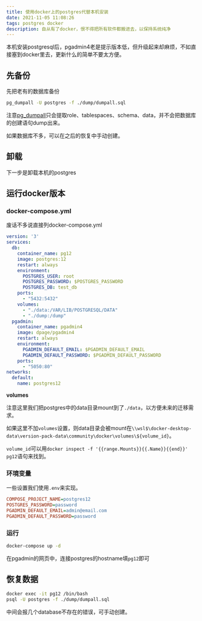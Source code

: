 ```yaml
---
title: 使用docker上的postgres代替本机安装
date: 2021-11-05 11:08:26
tags: postgres docker
description: 自从有了docker，恨不得把所有软件都搬进去，以保持系统纯净
---
```

本机安装postgresql后，pgadmin4老是提示版本低，但升级起来却麻烦，不如直接塞到docker里去，更新什么的简单不要太方便。

## 先备份
先把老有的数据库备份
```bash
pg_dumpall -U postgres -f ./dump/dumpall.sql
```

注意[pg_dumpall](https://www.postgresql.org/docs/12/app-pg-dumpall.html)只会提取role、tablespaces、schema、data，并不会把数据库的创建语句dump出来。

如果数据库不多，可以在之后的恢复中手动创建。

## 卸载
下一步是卸载本机的postgres

## 运行docker版本
### docker-compose.yml
废话不多说直接列docker-compose.yml
```yml
version: '3'
services:
  db:
    container_name: pg12
    image: postgres:12
    restart: always
    environment:
      POSTGRES_USER: root
      POSTGRES_PASSWORD: $POSTGRES_PASSWORD
      POSTGRES_DB: test_db
    ports:
      - "5432:5432"
    volumes:
      - "./data:/VAR/LIB/POSTGRESQL/DATA"
      - "./dump:/dump"
  pgadmin:
    container_name: pgadmin4
    image: dpage/pgadmin4
    restart: always
    environment:
      PGADMIN_DEFAULT_EMAIL: $PGADMIN_DEFAULT_EMAIL
      PGADMIN_DEFAULT_PASSWORD: $PGADMIN_DEFAULT_PASSWORD
    ports:
      - "5050:80"
networks:
  default:
    name: postgres12
```
**volumes**

注意这里我们把postgres中的data目录mount到了`./data`，以方便未来的迁移需求。

如果这里不加`volumes`设置，则data目录会被mount在`\\wsl$\docker-desktop-data\version-pack-data\community\docker\volumes\${volume_id}`。

`volume_id`可以用`docker inspect -f '{{range.Mounts}}{{.Name}}{{end}}' pg12`语句来找到。

### 环境变量
一些设置我们使用`.env`来实现。
```ini
COMPOSE_PROJECT_NAME=postgres12
POSTGRES_PASSWORD=password
PGADMIN_DEFAULT_EMAIL=admin@email.com
PGADMIN_DEFAULT_PASSWORD=password
```

### 运行
```bash
docker-compose up -d
```

在pgadmin的网页中，连接postgres的hostname填`pg12`即可

## 恢复数据
```bash
docker exec -it pg12 /bin/bash
psql -U postgres -f ./dump/dumpall.sql
```

中间会报几个database不存在的错误，可手动创建。
